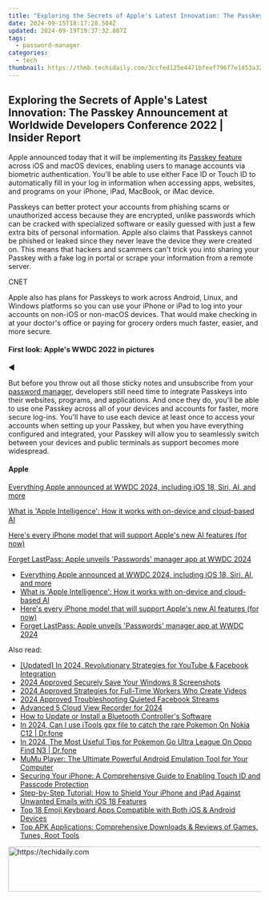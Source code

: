 ```yaml
---
title: "Exploring the Secrets of Apple's Latest Innovation: The Passkey Announcement at Worldwide Developers Conference 2022 | Insider Report"
date: 2024-09-15T18:17:28.584Z
updated: 2024-09-19T19:37:32.887Z
tags:
  - password-manager
categories:
  - tech
thumbnail: https://thmb.techidaily.com/3ccfed125e4471bfeef796f7e1d53a32e1cb3d7aef2eb6fc1425b4243cea5954.jpg
---
```


## Exploring the Secrets of Apple's Latest Innovation: The Passkey Announcement at Worldwide Developers Conference 2022 | Insider Report

Apple announced today that it will be implementing its [Passkey feature](https://www.zdnet.com/article/google-apple-microsoft-make-a-new-commitment-for-a-passwordless-future/) across iOS and macOS devices, enabling users to manage accounts via biometric authentication. You'll be able to use either Face ID or Touch ID to automatically fill in your log in information when accessing apps, websites, and programs on your iPhone, iPad, MacBook, or iMac device. 

Passkeys can better protect your accounts from phishing scams or unauthorized access because they are encrypted, unlike passwords which can be cracked with specialized software or easily guessed with just a few extra bits of personal information. Apple also claims that Passkeys cannot be phished or leaked since they never leave the device they were created on. This means that hackers and scammers can't trick you into sharing your Passkey with a fake log in portal or scrape your information from a remote server. 

CNET

Apple also has plans for Passkeys to work across Android, Linux, and Windows platforms so you can use your iPhone or iPad to log into your accounts on non-iOS or non-macOS devices. That would make checking in at your doctor's office or paying for grocery orders much faster, easier, and more secure. 

####  First look: Apple's WWDC 2022 in pictures

[](https://www.zdnet.com/pictures/first-look-apples-wwdc-2022-in-pictures/1/)

[](https://www.zdnet.com/pictures/first-look-apples-wwdc-2022-in-pictures/2/)

[](https://www.zdnet.com/pictures/first-look-apples-wwdc-2022-in-pictures/3/)

[](https://www.zdnet.com/pictures/first-look-apples-wwdc-2022-in-pictures/4/)

[](https://www.zdnet.com/pictures/first-look-apples-wwdc-2022-in-pictures/5/)

[](https://www.zdnet.com/pictures/first-look-apples-wwdc-2022-in-pictures/6/)

[](https://www.zdnet.com/pictures/first-look-apples-wwdc-2022-in-pictures/7/)

[](https://www.zdnet.com/pictures/first-look-apples-wwdc-2022-in-pictures/8/)

[](https://www.zdnet.com/pictures/first-look-apples-wwdc-2022-in-pictures/9/)

[](https://www.zdnet.com/pictures/first-look-apples-wwdc-2022-in-pictures/10/)

[](https://www.zdnet.com/pictures/first-look-apples-wwdc-2022-in-pictures/11/)

[](https://www.zdnet.com/pictures/first-look-apples-wwdc-2022-in-pictures/12/)

[](https://www.zdnet.com/pictures/first-look-apples-wwdc-2022-in-pictures/13/)

[](https://www.zdnet.com/pictures/first-look-apples-wwdc-2022-in-pictures/14/)

[](https://www.zdnet.com/pictures/first-look-apples-wwdc-2022-in-pictures/15/)

◀ 

But before you throw out all those sticky notes and unsubscribe from your [password manager](https://www.zdnet.com/article/best-password-manager/), developers still need time to integrate Passkeys into their websites, programs, and applications. And once they do, you'll be able to use one Passkey across all of your devices and accounts for faster, more secure log-ins. You'll have to use each device at least once to access your accounts when setting up your Passkey, but when you have everything configured and integrated, your Passkey will allow you to seamlessly switch between your devices and public terminals as support becomes more widespread. 

#### Apple

[Everything Apple announced at WWDC 2024, including iOS 18, Siri, AI, and more](https://www.zdnet.com/article/every-new-feature-apple-unveiled-for-iphone-ipad-mac-and-more-this-fall-including-ai/ "Everything Apple announced at WWDC 2024, including iOS 18, Siri, AI, and more")

[What is 'Apple Intelligence': How it works with on-device and cloud-based AI](https://www.zdnet.com/article/what-is-apple-intelligence-everything-to-know-about-ai-features-coming-to-iphones-macs-and-ipads/ "What is 'Apple Intelligence': How it works with on-device and cloud-based AI")

[Here's every iPhone model that will support Apple's new AI features (for now)](https://www.zdnet.com/article/ios-18-1-update-every-iphone-model-that-will-support-apples-new-ai-features-for-now/ "Here's every iPhone model that will support Apple's new AI features (for now)")

[Forget LastPass: Apple unveils 'Passwords' manager app at WWDC 2024](https://www.zdnet.com/article/forget-lastpass-apple-unveils-passwords-manager-app-at-wwdc-2024/ "Forget LastPass: Apple unveils 'Passwords' manager app at WWDC 2024")

* [Everything Apple announced at WWDC 2024, including iOS 18, Siri, AI, and more](https://www.zdnet.com/article/every-new-feature-apple-unveiled-for-iphone-ipad-mac-and-more-this-fall-including-ai/ "Everything Apple announced at WWDC 2024, including iOS 18, Siri, AI, and more")
* [What is 'Apple Intelligence': How it works with on-device and cloud-based AI](https://www.zdnet.com/article/what-is-apple-intelligence-everything-to-know-about-ai-features-coming-to-iphones-macs-and-ipads/ "What is 'Apple Intelligence': How it works with on-device and cloud-based AI")
* [Here's every iPhone model that will support Apple's new AI features (for now)](https://www.zdnet.com/article/ios-18-1-update-every-iphone-model-that-will-support-apples-new-ai-features-for-now/ "Here's every iPhone model that will support Apple's new AI features (for now)")
* [Forget LastPass: Apple unveils 'Passwords' manager app at WWDC 2024](https://www.zdnet.com/article/forget-lastpass-apple-unveils-passwords-manager-app-at-wwdc-2024/ "Forget LastPass: Apple unveils 'Passwords' manager app at WWDC 2024")

<ins class="adsbygoogle"
     style="display:block"
     data-ad-format="autorelaxed"
     data-ad-client="ca-pub-7571918770474297"
     data-ad-slot="1223367746"></ins>

<ins class="adsbygoogle"
     style="display:block"
     data-ad-client="ca-pub-7571918770474297"
     data-ad-slot="8358498916"
     data-ad-format="auto"
     data-full-width-responsive="true"></ins>

<span class="atpl-alsoreadstyle">Also read:</span>
<div><ul>
<li><a href="https://facebook-video-recording.techidaily.com/updated-in-2024-revolutionary-strategies-for-youtube-and-facebook-integration/"><u>[Updated] In 2024, Revolutionary Strategies for YouTube & Facebook Integration</u></a></li>
<li><a href="https://digital-screen-recording.techidaily.com/2024-approved-securely-save-your-windows-8-screenshots/"><u>2024 Approved Securely Save Your Windows 8 Screenshots</u></a></li>
<li><a href="https://youtube-data.techidaily.com/approved-strategies-for-full-time-workers-who-create-videos/"><u>2024 Approved Strategies for Full-Time Workers Who Create Videos</u></a></li>
<li><a href="https://facebook-video-recording.techidaily.com/2024-approved-troubleshooting-quieted-facebook-streams/"><u>2024 Approved Troubleshooting Quieted Facebook Streams</u></a></li>
<li><a href="https://video-capture.techidaily.com/advanced-5-cloud-view-recorder-for-2024/"><u>Advanced 5 Cloud View Recorder for 2024</u></a></li>
<li><a href="https://hardware-updates.techidaily.com/how-to-update-or-install-a-bluetooth-controllers-software/"><u>How to Update or Install a Bluetooth Controller's Software</u></a></li>
<li><a href="https://android-pokemon-go.techidaily.com/in-2024-can-i-use-itools-gpx-file-to-catch-the-rare-pokemon-on-nokia-c12-drfone-by-drfone-virtual-android/"><u>In 2024, Can I use iTools gpx file to catch the rare Pokemon On Nokia C12 | Dr.fone</u></a></li>
<li><a href="https://android-pokemon-go.techidaily.com/in-2024-the-most-useful-tips-for-pokemon-go-ultra-league-on-oppo-find-n3-drfone-by-drfone-virtual-android/"><u>In 2024, The Most Useful Tips for Pokemon Go Ultra League On Oppo Find N3 | Dr.fone</u></a></li>
<li><a href="https://app-tips.techidaily.com/mumu-player-the-ultimate-powerful-android-emulation-tool-for-your-computer/"><u>MuMu Player: The Ultimate Powerful Android Emulation Tool for Your Computer</u></a></li>
<li><a href="https://app-tips.techidaily.com/securing-your-iphone-a-comprehensive-guide-to-enabling-touch-id-and-passcode-protection/"><u>Securing Your iPhone: A Comprehensive Guide to Enabling Touch ID and Passcode Protection</u></a></li>
<li><a href="https://app-tips.techidaily.com/step-by-step-tutorial-how-to-shield-your-iphone-and-ipad-against-unwanted-emails-with-ios-18-features/"><u>Step-by-Step Tutorial: How to Shield Your iPhone and iPad Against Unwanted Emails with iOS 18 Features</u></a></li>
<li><a href="https://app-tips.techidaily.com/top-18-emoji-keyboard-apps-compatible-with-both-ios-and-android-devices/"><u>Top 18 Emoji Keyboard Apps Compatible with Both iOS & Android Devices</u></a></li>
<li><a href="https://app-tips.techidaily.com/top-apk-applications-comprehensive-downloads-and-reviews-of-games-tunes-root-tools/"><u>Top APK Applications: Comprehensive Downloads & Reviews of Games, Tunes, Root Tools</u></a></li>
</ul></div>

<!-- affiliate ads begin -->
<a href="https://unicoeye.pxf.io/c/5597632/2134244/18498" target="_top" id="2134244">
  <img src="//a.impactradius-go.com/display-ad/18498-2134244" border="0" alt="https://techidaily.com" width="728" height="90"/>
</a>
<img height="0" width="0" src="https://unicoeye.pxf.io/i/5597632/2134244/18498" style="position:absolute;visibility:hidden;" border="0" />
<!-- affiliate ads end -->

